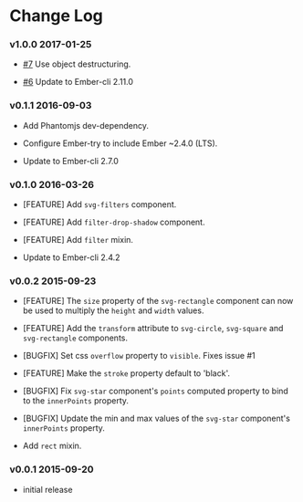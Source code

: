 # Change Log

### v1.0.0 2017-01-25

* [#7](https://github.com/lozjackson/ember-svg-shapes/pull/7) Use object destructuring.

* [#6](https://github.com/lozjackson/ember-svg-shapes/pull/6) Update to Ember-cli 2.11.0




### v0.1.1 2016-09-03

* Add Phantomjs dev-dependency.

* Configure Ember-try to include Ember ~2.4.0 (LTS).

* Update to Ember-cli 2.7.0




### v0.1.0 2016-03-26

* [FEATURE] Add `svg-filters` component.

* [FEATURE] Add `filter-drop-shadow` component.

* [FEATURE] Add `filter` mixin.

* Update to Ember-cli 2.4.2




### v0.0.2 2015-09-23

* [FEATURE] The `size` property of the `svg-rectangle` component can now be used to multiply the `height` and `width` values.

* [FEATURE] Add the `transform` attribute to `svg-circle`, `svg-square` and `svg-rectangle` components.

* [BUGFIX] Set css `overflow` property to `visible`. Fixes issue #1

* [FEATURE] Make the `stroke` property default to 'black'.

* [BUGFIX] Fix `svg-star` component's `points` computed property to bind to the `innerPoints` property.

* [BUGFIX] Update the min and max values of the `svg-star` component's `innerPoints` property.

* Add `rect` mixin.

### v0.0.1 2015-09-20

* initial release
